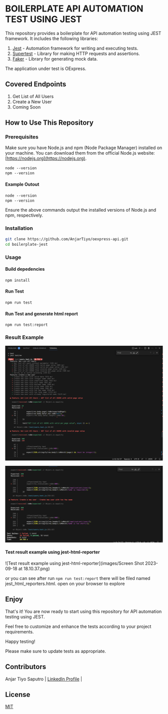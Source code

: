 # BOILERPLATE API AUTOMATION TEST USING JEST

This repository provides a boilerplate for API automation testing using JEST framework. It includes the following libraries:

1. [Jest](https://jestjs.io/) - Automation framework for writing and executing tests.
2. [Supertest](https://github.com/visionmedia/supertest) - Library for making HTTP requests and assertions.
3. [Faker](https://github.com/Marak/faker.js) - Library for generating mock data.

The application under test is OExpress.

## Covered Endpoints

1. Get List of All Users
2. Create a New User
3. Coming Soon

## How to Use This Repository


### Prerequisites

Make sure you have Node.js and npm (Node Package Manager) installed on your machine. You can download them from the official Node.js website: [https://nodejs.org](https://nodejs.org).

```
node --version
npm --version
```

#### Example Outout

```
node --version
npm --version
```


Ensure the above commands output the installed versions of Node.js and npm, respectively.



### Installation

```bash
git clone https://github.com/AnjarTiyo/oexpress-api.git
cd boilerplate-jest
```

### Usage

#### Build depedencies

```
npm install
```

#### Run Test

```
npm run test
```

#### Run Test and generate html report

```
npm run test:report
```

### Result Example

![Boilerplate API Automation](images/boilerplate2.png)

![Boilerplate API Automation](images/boilerplate1.png)

#### Test result example using jest-html-reporter

![Test result example using jest-html-reporter](images/Screen Shot 2023-09-18 at 18.10.37.png)

or you can see after run ```npm run test:report``` there will be filed named jest_html_reporters.html. open on your browser to explore

## Enjoy

That's it! You are now ready to start using this repository for API automation testing using JEST.

Feel free to customize and enhance the tests according to your project requirements.

Happy testing!

Please make sure to update tests as appropriate.


## Contributors

Anjar Tiyo Saputro | [LinkedIn Profile](https://www.linkedin.com/in/anjartiyo)     |

## License

[MIT]('')
